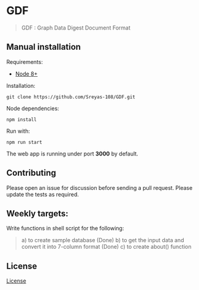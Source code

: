# GDF
> GDF : Graph Data Digest Document Format

## Manual installation

Requirements:

- [Node 8+](https://nodejs.org/en/download/package-manager/)

Installation:

`git clone https://github.com/Sreyas-108/GDF.git`

Node dependencies:

`npm install`

Run with:

`npm run start`

The web app is running under port **3000** by default.

## Contributing

Please open an issue for discussion before sending a pull request. Please update the tests as required.

## Weekly targets:
Write functions in shell script for the following:
> a) to create sample database (Done)
> b) to get the input data and convert it into 7-column format (Done)
> c) to create about() function

## License 
[License](https://github.com/Sreyas-108/GDF/blob/master/LICENSE)
